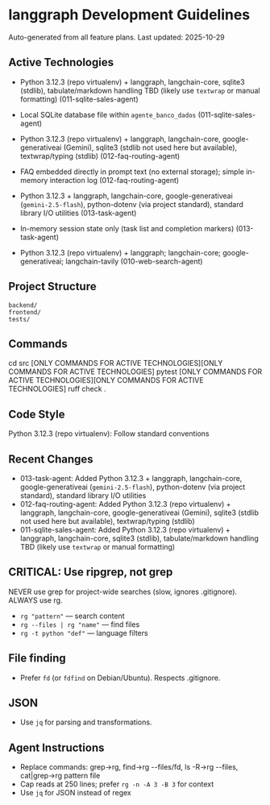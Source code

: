 # langgraph Development Guidelines

Auto-generated from all feature plans. Last updated: 2025-10-29

## Active Technologies
- Python 3.12.3 (repo virtualenv) + langgraph, langchain-core, sqlite3 (stdlib), tabulate/markdown handling TBD (likely use `textwrap` or manual formatting) (011-sqlite-sales-agent)
- Local SQLite database file within `agente_banco_dados` (011-sqlite-sales-agent)
- Python 3.12.3 (repo virtualenv) + langgraph, langchain-core, google-generativeai (Gemini), sqlite3 (stdlib not used here but available), textwrap/typing (stdlib) (012-faq-routing-agent)
- FAQ embedded directly in prompt text (no external storage); simple in-memory interaction log (012-faq-routing-agent)
- Python 3.12.3 + langgraph, langchain-core, google-generativeai (`gemini-2.5-flash`), python-dotenv (via project standard), standard library I/O utilities (013-task-agent)
- In-memory session state only (task list and completion markers) (013-task-agent)

- Python 3.12.3 (repo virtualenv) + langgraph; langchain-core; google-generativeai; langchain-tavily (010-web-search-agent)

## Project Structure

```text
backend/
frontend/
tests/
```

## Commands

cd src [ONLY COMMANDS FOR ACTIVE TECHNOLOGIES][ONLY COMMANDS FOR ACTIVE TECHNOLOGIES] pytest [ONLY COMMANDS FOR ACTIVE TECHNOLOGIES][ONLY COMMANDS FOR ACTIVE TECHNOLOGIES] ruff check .

## Code Style

Python 3.12.3 (repo virtualenv): Follow standard conventions

## Recent Changes
- 013-task-agent: Added Python 3.12.3 + langgraph, langchain-core, google-generativeai (`gemini-2.5-flash`), python-dotenv (via project standard), standard library I/O utilities
- 012-faq-routing-agent: Added Python 3.12.3 (repo virtualenv) + langgraph, langchain-core, google-generativeai (Gemini), sqlite3 (stdlib not used here but available), textwrap/typing (stdlib)
- 011-sqlite-sales-agent: Added Python 3.12.3 (repo virtualenv) + langgraph, langchain-core, sqlite3 (stdlib), tabulate/markdown handling TBD (likely use `textwrap` or manual formatting)


<!-- MANUAL ADDITIONS START -->
## CRITICAL: Use ripgrep, not grep

NEVER use grep for project-wide searches (slow, ignores .gitignore). ALWAYS use rg.

- `rg "pattern"` — search content
- `rg --files | rg "name"` — find files
- `rg -t python "def"` — language filters

## File finding

- Prefer `fd` (or `fdfind` on Debian/Ubuntu). Respects .gitignore.

## JSON

- Use `jq` for parsing and transformations.

## Agent Instructions

- Replace commands: grep→rg, find→rg --files/fd, ls -R→rg --files, cat|grep→rg pattern file
- Cap reads at 250 lines; prefer `rg -n -A 3 -B 3` for context
- Use `jq` for JSON instead of regex

<!-- MANUAL ADDITIONS END -->
